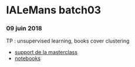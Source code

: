 # IALeMans batch03
### 09 juin 2018

TP : unsupervised learning, books cover clustering

- [support de la masterclass](https://github.com/IALeMans/batch03-masterclass-201806/blob/master/IALeMans%20Batch03%20MasterClass.pdf)
- [notebooks](https://github.com/IALeMans/batch03-masterclass-201806/tree/master/datacodes)
